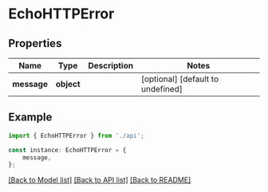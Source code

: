 # EchoHTTPError


## Properties

Name | Type | Description | Notes
------------ | ------------- | ------------- | -------------
**message** | **object** |  | [optional] [default to undefined]

## Example

```typescript
import { EchoHTTPError } from './api';

const instance: EchoHTTPError = {
    message,
};
```

[[Back to Model list]](../README.md#documentation-for-models) [[Back to API list]](../README.md#documentation-for-api-endpoints) [[Back to README]](../README.md)
